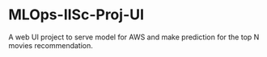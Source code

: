 # MLOps-IISc-Proj-UI

A web UI project to serve model for AWS and make prediction for the top N  movies recommendation.
